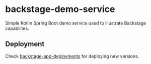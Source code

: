 # backstage-demo-service

Simple Kotlin Spring Boot demo service used to illustrate Backstage capabilites.

## Deployment

Check [backstage-app-deployments](https://github.com/floriandorau/backstage-app-deployments) for deploying new versions.
